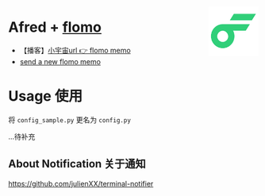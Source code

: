 <a href="https://flomoapp.com/"><img src="./logo-192x192.png" height="100" align="right"></a>

# Afred + [flomo](https://flomoapp.com/)

- 【播客】[小宇宙url 👉 flomo memo](./xyz2flomo.py)
- [send a new flomo memo](./flomo.py)

# Usage 使用

将 `config_sample.py` 更名为 `config.py`

...待补充

## About Notification 关于通知

<https://github.com/julienXX/terminal-notifier>